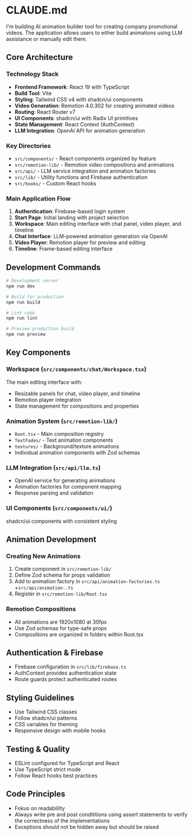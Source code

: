 # CLAUDE.md

I'm building AI animation builder tool for creating company promotional videos. The application allows users to either build animations using LLM assistance or manually edit them. 

## Core Architecture

### Technology Stack
- **Frontend Framework**: React 19 with TypeScript
- **Build Tool**: Vite
- **Styling**: Tailwind CSS v4 with shadcn/ui components
- **Video Generation**: Remotion 4.0.302 for creating animated videos
- **Routing**: React Router v7
- **UI Components**: shadcn/ui with Radix UI primitives
- **State Management**: React Context (AuthContext)
- **LLM Integration**: OpenAI API for animation generation

### Key Directories
- `src/components/` - React components organized by feature
- `src/remotion-lib/` - Remotion video compositions and animations
- `src/api/` - LLM service integration and animation factories
- `src/lib/` - Utility functions and Firebase authentication
- `src/hooks/` - Custom React hooks

### Main Application Flow
1. **Authentication**: Firebase-based login system
2. **Start Page**: Initial landing with project selection
3. **Workspace**: Main editing interface with chat panel, video player, and timeline
4. **Chat Interface**: LLM-powered animation generation via OpenAI
5. **Video Player**: Remotion player for preview and editing
6. **Timeline**: Frame-based editing interface

## Development Commands

```bash
# Development server
npm run dev

# Build for production
npm run build

# Lint code
npm run lint

# Preview production build
npm run preview
```

## Key Components

### Workspace (`src/components/chat/Workspace.tsx`)
The main editing interface with:
- Resizable panels for chat, video player, and timeline
- Remotion player integration
- State management for compositions and properties

### Animation System (`src/remotion-lib/`)
- `Root.tsx` - Main composition registry
- `TextFades/` - Text animation components
- `textures/` - Background/texture animations
- Individual animation components with Zod schemas

### LLM Integration (`src/api/llm.ts`)
- OpenAI service for generating animations
- Animation factories for component mapping
- Response parsing and validation

### UI Components (`src/components/ui/`)
shadcn/ui components with consistent styling

## Animation Development

### Creating New Animations
1. Create component in `src/remotion-lib/`
2. Define Zod schema for props validation 
3. Add to animation factory in `src/api/animation-factories.ts` +`src/api/animation-.ts`
4. Register in `src/remotion-lib/Root.tsx`

### Remotion Compositions
- All animations are 1920x1080 at 30fps
- Use Zod schemas for type-safe props
- Compositions are organized in folders within Root.tsx

## Authentication & Firebase
- Firebase configuration in `src/lib/firebase.ts`
- AuthContext provides authentication state
- Route guards protect authenticated routes

## Styling Guidelines
- Use Tailwind CSS classes
- Follow shadcn/ui patterns
- CSS variables for theming
- Responsive design with mobile hooks

## Testing & Quality
- ESLint configured for TypeScript and React
- Use TypeScript strict mode
- Follow React hooks best practices

## Code Principles
- Fokus on readabililty 
- Always write pre and post condititions using assert statements to verify the correctness of the implementations
- Exceptions should not be hidden away but should be raised 

